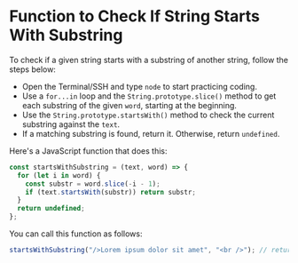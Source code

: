 # Function to Check If String Starts With Substring

To check if a given string starts with a substring of another string, follow the steps below:

- Open the Terminal/SSH and type `node` to start practicing coding.
- Use a `for...in` loop and the `String.prototype.slice()` method to get each substring of the given `word`, starting at the beginning.
- Use the `String.prototype.startsWith()` method to check the current substring against the `text`.
- If a matching substring is found, return it. Otherwise, return `undefined`.

Here's a JavaScript function that does this:

```js
const startsWithSubstring = (text, word) => {
  for (let i in word) {
    const substr = word.slice(-i - 1);
    if (text.startsWith(substr)) return substr;
  }
  return undefined;
};
```

You can call this function as follows:

```js
startsWithSubstring("/>Lorem ipsum dolor sit amet", "<br />"); // returns '/>'
```
